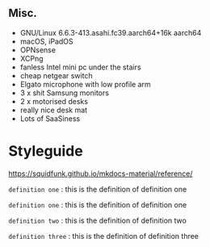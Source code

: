 
## Misc. 

 - GNU/Linux 6.6.3-413.asahi.fc39.aarch64+16k aarch64
 - macOS, iPadOS
 - OPNsense
 - XCPng
 - fanless Intel mini pc under the stairs
 - cheap netgear switch
 - Elgato microphone with low profile arm
 - 3 x shit Samsung monitors
 - 2 x motorised desks
 - really nice desk mat
 - Lots of SaaSiness

# Styleguide

https://squidfunk.github.io/mkdocs-material/reference/

`definition one`
: this is the definition of definition one

`definition one`
: this is the definition of definition one

`definition two`
: this is the definition of definition two

`definition three`
: this is the definition of definition three